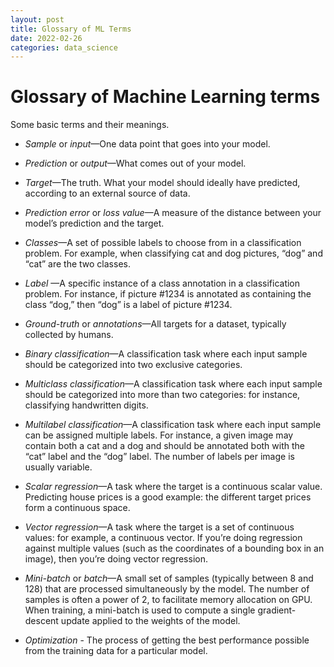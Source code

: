 ```yaml
---
layout: post
title: Glossary of ML Terms
date: 2022-02-26
categories: data_science
---
```


# Glossary of Machine Learning terms

Some basic terms and their meanings. 

-   _Sample_ or _input_—One data point that goes into your model.
    
-   _Prediction_ or _output_—What comes out of your model.
    
-   _Target_—The truth. What your model should ideally have predicted, according to an external source of data.
    
-   _Prediction error_ or _loss value_—A measure of the distance between your model’s prediction and the target.
    
-   _Classes_—A set of possible labels to choose from in a classification problem. For example, when classifying cat and dog pictures, “dog” and “cat” are the two classes.
    
-   _Label_ —A specific instance of a class annotation in a classification problem. For instance, if picture #1234 is annotated as containing the class “dog,” then “dog” is a label of picture #1234.
    
-   _Ground-truth_ or _annotations_—All targets for a dataset, typically collected by humans.
    
-   _Binary classification_—A classification task where each input sample should be categorized into two exclusive categories.
    
-   _Multiclass classification_—A classification task where each input sample should be categorized into more than two categories: for instance, classifying handwritten digits.
    
-   _Multilabel classification_—A classification task where each input sample can be assigned multiple labels. For instance, a given image may contain both a cat and a dog and should be annotated both with the “cat” label and the “dog” label. The number of labels per image is usually variable.
    
-   _Scalar regression_—A task where the target is a continuous scalar value. Predicting house prices is a good example: the different target prices form a continuous space.
    
-   _Vector regression_—A task where the target is a set of continuous values: for example, a continuous vector. If you’re doing regression against multiple values (such as the coordinates of a bounding box in an image), then you’re doing vector regression.
    
-   _Mini-batch_ or _batch_—A small set of samples (typically between 8 and 128) that are processed simultaneously by the model. The number of samples is often a power of 2, to facilitate memory allocation on GPU. When training, a mini-batch is used to compute a single gradient-descent update applied to the weights of the model.

- _Optimization_ - The process of getting the best performance possible from the training data for a particular model. 